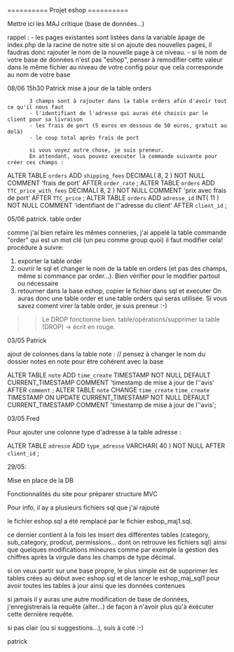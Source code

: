 ========== Projet eshop ==========

Mettre ici les MAJ critique (base de données...)


rappel : - les pages existantes sont listées dans la variable àpage de index.php de la racine de notre site
           si on ajoute des nouvelles pages, il faudras donc rajouter le nom de la nouvelle page à ce niveau.
         - si le nom de votre base de données n'est pas "eshop", penser à remodifier cette valeur dans le même fichier            au niveau de votre config pour que cela corresponde au nom de votre base
         

08/06 15h30 Patrick mise à jour de la table orders

           3 champs sont à rajouter dans la table orders afin d'avoir tout ce qu'il nous faut
           - l'identifiant de l'adresse qui auras été choisis par le client pour sa livraison
           - les frais de port (5 euros en dessous de 50 euros, gratuit au delà)
           - le coup total après frais de port
           
           si vous voyez autre chose, je suis preneur.
           En attendant, vous pouvez executer la commande suivante pour créer ces champs :
           
ALTER TABLE  `orders` ADD  `shipping_fees` DECIMAL( 8, 2 ) NOT NULL COMMENT  'frais de port' AFTER  `order_rate` ;
ALTER TABLE  `orders` ADD  `TTC_price_with_fees` DECIMAL( 8, 2 ) NOT NULL COMMENT  'prix avec frais de port' AFTER  `TTC_price` ;
ALTER TABLE  `orders` ADD  `adresse_id` INT( 11 ) NOT NULL COMMENT  'identifiant de l''adresse du client' AFTER  `client_id` ;


05/06 patrick. table order

comme j'ai bien refaire les mêmes conneries, j'ai appelé la table commande "order" qui est un mot clé (un peu comme group quoi)
il faut modifier cela!
procédure à suivre:
1) exporter la table order
2) ouvrir le sql et changer le nom de la table en orders (et pas des champs, même si commance par order...). Bien vérifier pour le modifier partout ou nécessaire
3) retourner dans la base eshop, copier le fichier dans sql et executer
On auras donc une table order et une table orders qui seras utilisée. Si vous savez coment virer la table order, je suis preneur :-)

>> Le DROP fonctionne bien.  table/opérations/supprimer la table (DROP) -> écrit en rouge.


03/05 Patrick

ajout de colonnes dans la table note : 
// pensez à changer le nom du dossier notes en note pour être cohérent avec la base

ALTER TABLE `note` ADD `time_create` TIMESTAMP NOT NULL DEFAULT CURRENT_TIMESTAMP COMMENT 'timestamp de mise à jour de l''avis' AFTER `comment` ;
ALTER TABLE `note` CHANGE `time_create` `time_create` TIMESTAMP ON UPDATE CURRENT_TIMESTAMP NOT NULL DEFAULT CURRENT_TIMESTAMP COMMENT 'timestamp de mise à jour de l''avis'; 

03/05 Fred

Pour ajouter une colonne type d'adresse à la table adresse :

ALTER TABLE `adresse` ADD `type_adresse` VARCHAR( 40 ) NOT NULL AFTER `client_id` ;







29/05:

Mise en place de la DB

Fonctionnalités du site pour préparer structure MVC

Pour info, il ay a plusieurs fichiers sql que j'ai rajouté

le fichier eshop.sql  a été remplacé par le fichier eshop_maj1.sql.

ce dernier contient à la fois les insert des différentes tables (category, sub_category, prodcut, permissions... dont on retrouve les fichiers sql) ainsi que quelques modifications mineures comme par exemple la gestion des chiffres après la virgule dans les champs de type décimal.

si on veux partir sur une base propre, le plus simple est de supprimer les tables crées au début avec eshop.sql et de lancer le eshop_maj_sql1 pour avoir toutes les tables à jour ainsi que les données contenues

si jamais il y auras une autre modification de base de données, j'enregistrerais la requête (alter...) de façon à n'avoir plus qu'à éxécuter cette dernière requête.

si pas clair (ou si suggestions...), suis à coté :-)

patrick
